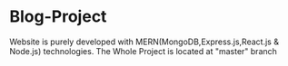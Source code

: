 # Blog-Project
Website is purely developed with MERN(MongoDB,Express.js,React.js &amp; Node.js) technologies.
The Whole Project is located at "master" branch
